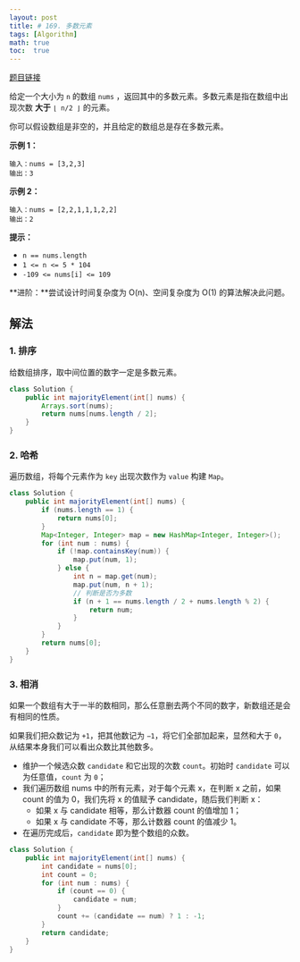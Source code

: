 ```yaml
---
layout: post
title: # 169. 多数元素
tags: [Algorithm]
math: true
toc:  true
---
```


[题目链接](https://leetcode.cn/problems/majority-element/)

给定一个大小为 `n` 的数组 `nums` ，返回其中的多数元素。多数元素是指在数组中出现次数 **大于** `⌊ n/2 ⌋` 的元素。

你可以假设数组是非空的，并且给定的数组总是存在多数元素。

**示例 1：**

```
输入：nums = [3,2,3]
输出：3
```

**示例 2：**

```
输入：nums = [2,2,1,1,1,2,2]
输出：2
```

**提示：**

- `n == nums.length`
- `1 <= n <= 5 * 104`
- `-109 <= nums[i] <= 109`

**进阶：**尝试设计时间复杂度为 O(n)、空间复杂度为 O(1) 的算法解决此问题。

## 解法

### 1. 排序

给数组排序，取中间位置的数字一定是多数元素。

```java
class Solution {
    public int majorityElement(int[] nums) {
        Arrays.sort(nums);
        return nums[nums.length / 2];
    }
}
```

### 2. 哈希

遍历数组，将每个元素作为 `key` 出现次数作为 `value` 构建 `Map`。

```java
class Solution {
    public int majorityElement(int[] nums) {
        if (nums.length == 1) {
            return nums[0];
        }
        Map<Integer, Integer> map = new HashMap<Integer, Integer>();
        for (int num : nums) {
            if (!map.containsKey(num)) {
                map.put(num, 1);
            } else {
                int n = map.get(num);
                map.put(num, n + 1);
                // 判断是否为多数
                if (n + 1 == nums.length / 2 + nums.length % 2) {
                    return num;
                }
            }
        }
        return nums[0];
    }
}
```

### 3. 相消

如果一个数组有大于一半的数相同，那么任意删去两个不同的数字，新数组还是会有相同的性质。

如果我们把众数记为 `+1`，把其他数记为 `−1`，将它们全部加起来，显然和大于 `0`，从结果本身我们可以看出众数比其他数多。

- 维护一个候选众数 `candidate` 和它出现的次数 `count`。初始时 `candidate` 可以为任意值，`count` 为 `0`；
- 我们遍历数组 nums 中的所有元素，对于每个元素 x，在判断 x 之前，如果 count 的值为 0，我们先将 x 的值赋予 candidate，随后我们判断 x：
  - 如果 x 与 candidate 相等，那么计数器 count 的值增加 1；
  - 如果 x 与 candidate 不等，那么计数器 count 的值减少 1。
- 在遍历完成后，`candidate` 即为整个数组的众数。

```java
class Solution {
    public int majorityElement(int[] nums) {
        int candidate = nums[0];
        int count = 0;
        for (int num : nums) {
            if (count == 0) {
                candidate = num;
            }
            count += (candidate == num) ? 1 : -1;
        }
        return candidate;
    }
}
```

